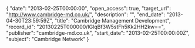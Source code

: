 {
  "date": "2013-02-25T00:00:00", 
  "open_access": true, 
  "target_url": "http://www.cambridge-md.co.uk/", 
  "description": "", 
  "end_date": "2013-04-30T23:59:59Z", 
  "title": "Cambridge Management Development", 
  "record_id": "20130225T000000/IGlqBf3W5stFh5Kk2HH2kw==", 
  "publisher": "cambridge-md.co.uk", 
  "start_date": "2013-02-25T00:00:00Z", 
  "subject": "Cambridge Network"
}


